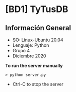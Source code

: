
# [BD1] TyTusDB


## Información General
- SO: Linux-Ubuntu 20.04
- Lenguaje: Python
- Grupo 4
- Diciembre 2020

**To run the server manually**

    > python server.py

- Ctrl-C to stop the server
